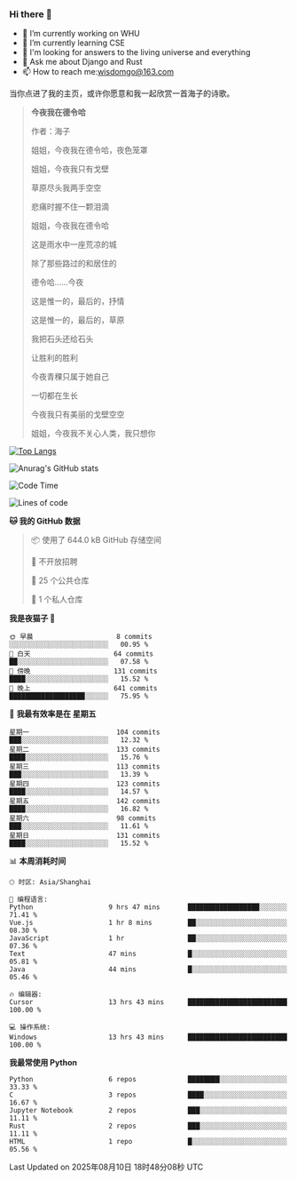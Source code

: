 ### Hi there 👋



- 🔭 I’m currently working on WHU
- 🌱 I’m currently learning CSE
- 🤔 I'm looking for answers to the living universe and everything
- 💬 Ask me about Django and Rust
- 📫 How to reach me:wisdomgo@163.com

当你点进了我的主页，或许你愿意和我一起欣赏一首海子的诗歌。

>**今夜我在德令哈**
>
>作者：海子
>
>姐姐，今夜我在德令哈，夜色笼罩
>
>姐姐，今夜我只有戈壁
>
>草原尽头我两手空空
>
>悲痛时握不住一颗泪滴
>
>姐姐，今夜我在德令哈
>
>这是雨水中一座荒凉的城
>
>除了那些路过的和居住的
>
>德令哈......今夜
>
>这是惟一的，最后的，抒情
>
>这是惟一的，最后的，草原
>
>我把石头还给石头
>
>让胜利的胜利
>
>今夜青稞只属于她自己
>
>一切都在生长
>
>今夜我只有美丽的戈壁空空
>
>姐姐，今夜我不关心人类，我只想你



[![Top Langs](https://github-readme-stats.vercel.app/api/top-langs/?username=wisdomgo&theme=onedark)](https://github.com/anuraghazra/github-readme-stats)

![Anurag's GitHub stats](https://github-readme-stats.vercel.app/api?username=wisdomgo&hide=contribs,stars&theme=synthwave)

<!--START_SECTION:waka-->
![Code Time](http://img.shields.io/badge/Code%20Time-479%20hrs%2021%20mins-blue)

![Lines of code](https://img.shields.io/badge/%E4%BB%8E%E3%80%8CHello%20World%E3%80%8D%E8%B5%B7%E6%88%91%E5%B7%B2%E7%BB%8F%E5%86%99%E4%BA%86-3.5%20million%20%E8%A1%8C%E4%BB%A3%E7%A0%81-blue)

**🐱 我的 GitHub 数据** 

> 📦  使用了 644.0 kB GitHub 存储空间 
 > 
> 🚫 不开放招聘
 > 
> 📜 25 个公共仓库 
 > 
> 🔑 1 个私人仓库 
 > 
**我是夜猫子 🦉** 

```text
🌞 早晨                     8 commits           ░░░░░░░░░░░░░░░░░░░░░░░░░   00.95 % 
🌆 白天                     64 commits          ██░░░░░░░░░░░░░░░░░░░░░░░   07.58 % 
🌃 傍晚                     131 commits         ████░░░░░░░░░░░░░░░░░░░░░   15.52 % 
🌙 晚上                     641 commits         ███████████████████░░░░░░   75.95 % 
```
📅 **我最有效率是在 星期五** 

```text
星期一                      104 commits         ███░░░░░░░░░░░░░░░░░░░░░░   12.32 % 
星期二                      133 commits         ████░░░░░░░░░░░░░░░░░░░░░   15.76 % 
星期三                      113 commits         ███░░░░░░░░░░░░░░░░░░░░░░   13.39 % 
星期四                      123 commits         ████░░░░░░░░░░░░░░░░░░░░░   14.57 % 
星期五                      142 commits         ████░░░░░░░░░░░░░░░░░░░░░   16.82 % 
星期六                      98 commits          ███░░░░░░░░░░░░░░░░░░░░░░   11.61 % 
星期日                      131 commits         ████░░░░░░░░░░░░░░░░░░░░░   15.52 % 
```


📊 **本周消耗时间** 

```text
🕑︎ 时区: Asia/Shanghai

💬 编程语言: 
Python                   9 hrs 47 mins       ██████████████████░░░░░░░   71.41 % 
Vue.js                   1 hr 8 mins         ██░░░░░░░░░░░░░░░░░░░░░░░   08.30 % 
JavaScript               1 hr                ██░░░░░░░░░░░░░░░░░░░░░░░   07.36 % 
Text                     47 mins             █░░░░░░░░░░░░░░░░░░░░░░░░   05.81 % 
Java                     44 mins             █░░░░░░░░░░░░░░░░░░░░░░░░   05.46 % 

🔥 编辑器: 
Cursor                   13 hrs 43 mins      █████████████████████████   100.00 % 

💻 操作系统: 
Windows                  13 hrs 43 mins      █████████████████████████   100.00 % 
```

**我最常使用 Python** 

```text
Python                   6 repos             ████████░░░░░░░░░░░░░░░░░   33.33 % 
C                        3 repos             ████░░░░░░░░░░░░░░░░░░░░░   16.67 % 
Jupyter Notebook         2 repos             ███░░░░░░░░░░░░░░░░░░░░░░   11.11 % 
Rust                     2 repos             ███░░░░░░░░░░░░░░░░░░░░░░   11.11 % 
HTML                     1 repo              █░░░░░░░░░░░░░░░░░░░░░░░░   05.56 % 
```




 Last Updated on 2025年08月10日 18时48分08秒 UTC
<!--END_SECTION:waka-->
